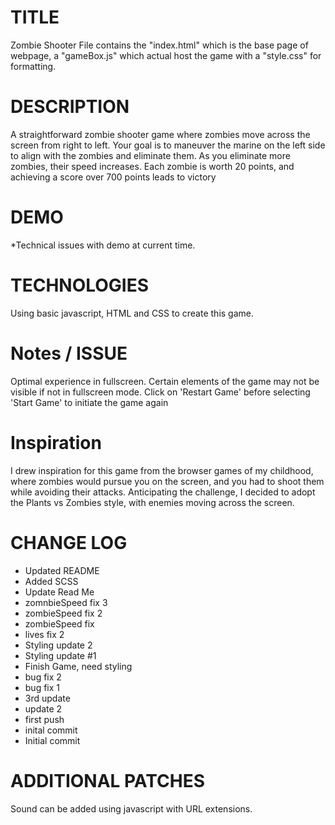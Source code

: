 # TITLE
Zombie Shooter
    File contains the "index.html" which is the base page of webpage, a "gameBox.js" which actual host the game with a "style.css" for formatting. 

# DESCRIPTION
A straightforward zombie shooter game where zombies move across the screen from right to left. Your goal is to maneuver the marine on the left side to align with the zombies and eliminate them. As you eliminate more zombies, their speed increases. Each zombie is worth 20 points, and achieving a score over 700 points leads to victory

# DEMO 
*Technical issues with demo at current time. 

# TECHNOLOGIES
Using basic javascript, HTML and CSS to create this game. 


# Notes / ISSUE
Optimal experience in fullscreen. Certain elements of the game may not be visible if not in fullscreen mode.
Click on 'Restart Game' before selecting 'Start Game' to initiate the game again


# Inspiration
I drew inspiration for this game from the browser games of my childhood, where zombies would pursue you on the screen, and you had to shoot them while avoiding their attacks. Anticipating the challenge, I decided to adopt the Plants vs Zombies style, with enemies moving across the screen.

# CHANGE LOG 
- Updated README
- Added SCSS
- Update Read Me
- zomnbieSpeed fix 3
- zombieSpeed fix 2
- zombieSpeed fix
- lives fix 2
- Styling update 2
- Styling update #1
- Finish Game, need styling
- bug fix 2
- bug fix 1
- 3rd update
- update 2
- first push
- inital commit
- Initial commit

# ADDITIONAL PATCHES
Sound can be added using javascript with URL extensions. 


